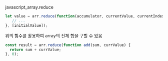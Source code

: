 javascript_array.reduce



```js
let value = arr.reduce(function(accumulator, currentValue, currentIndex, array) {
   // ... 
}, [initialValue]);
```

위의 함수를 활용하여 array의 전체 합을 구할 수 있음

```js
const result = arr.reduce(function add(sum, currValue) {
  return sum + currValue;
}, 0);
```

